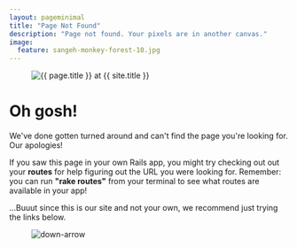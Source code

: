 ```yaml
---
layout: pageminimal
title: "Page Not Found"
description: "Page not found. Your pixels are in another canvas."
image:
  feature: sangeh-monkey-forest-10.jpg
---  
```

<figure>
  <img src="{{ site.url }}/images/hmfaysal-404.jpg" alt="{{ page.title }} at {{ site.title }}">
</figure>
<div class="text-center">
  <h1>Oh gosh!</h1>
  <p>We've done gotten turned around and can't find the page you're looking for.  Our apologies!</p>
  <p>If you saw this page in your own Rails app, you might try checking out out your <strong>routes</strong> for help figuring out the URL you were looking for.  Remember: you can run <strong>"rake routes"</strong> from your terminal to see what routes are available in your app!</p>
  <p>...Buuut since this is our site and not your own, we recommend just trying the links below.</p>
</div>
<figure>
  <img src="{{ site.url }}/images/bg-arrow.png" alt="down-arrow">
</figure>
